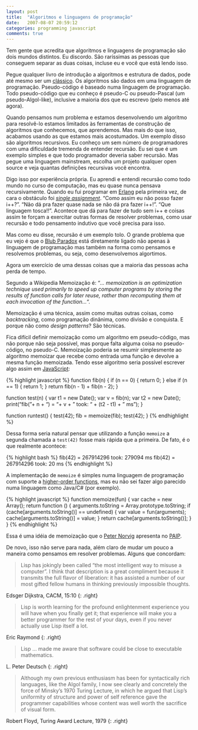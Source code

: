 ```yaml
---
layout: post
title:  "Algoritmos e linguagens de programação"
date:   2007-08-07 20:59:12
categories: programming javascript
comments: true
---
```

Tem gente que acredita que algoritmos e linguagens de programação são dois mundos distintos. Eu discordo. São raríssimas as pessoas que conseguem separar as duas coisas, incluse eu e você que está lendo isso.

Pegue qualquer livro de introdução a algoritmos e estrutura de dados, pode até mesmo ser um [clássico][CLRS]. Os algoritmos são dados em uma linguagem de programação. Pseudo-código é baseado numa linguagem de programação. Todo pseudo-código que eu conheço é pseudo-C ou pseudo-Pascal (um pseudo-Algol-like), inclusive a maioria dos que eu escrevo (pelo menos até agora).

Quando pensamos num problema e estamos desenvolvendo um algoritmo para resolvê-lo estamos limitados às ferramentas de construção de algoritmos que conhecemos, que aprendemos. Mas mais do que isso, acabamos usando as que estamos mais acostumados. Um exemplo disso são algoritmos recursivos. Eu conheço um sem número de programadores com uma dificuldade tremenda de entender recursão. Eu sei que é um exemplo simples e que todo programador deveria saber recursão. Mas pegue uma linguagem mainstream, escolha um projeto qualquer open source e veja quantas definições recursivas você encontra.

Digo isso por experiência própria. Eu aprendi e entendi recursão como todo mundo no curso de computação, mas eu quase nunca pensava recursivamente. Quando eu fui programar em [Erlang][erlang] pela primeira vez, de cara o obstáculo foi *[single assignment][single-wiki]*. “Como assim eu não posso fazer i++?”. “Não dá pra fazer quase nada se não dá pra fazer i++!”. “Que linguagem tosca!!”. Acontece que dá para fazer de tudo sem i++ e coisas assim te forçam a exercitar outras formas de resolver problemas, como usar recursão e todo pensamento indutivo que você precisa para isso.

Mas como eu disse, recursão é um exemplo tolo. O grande problema que eu vejo é que o [Blub Paradox][blub] está diretamente ligado não apenas à linguagem de programação mas também na forma como pensamos e resolvemos problemas, ou seja, como desenvolvemos algortimos.

Agora um exercício de uma dessas coisas que a maioria das pessoas acha perda de tempo.

Segundo a Wikipedia Memoização é: “*… memoization is an optimization technique used primarily to speed up computer programs by storing the results of function calls for later reuse, rather than recomputing them at each invocation of the function…*“.

Memoização é uma técnica, assim como muitas outras coisas, como *backtracking*, como programação dinânima, como divisão e conquista. E porque não como *design patterns*? São técnicas.

Fica difícil definir memoização como um algoritmo em pseudo-código, mas não porque não seja possível, mas porque falta alguma coisa no pseudo-código, no pseudo-C. Memoização poderia se resumir simplesmente ao algoritmo memoizar que recebe como entrada uma função e devolve a mesma função memoizada. Tendo esse algoritmo seria possível escrever algo assim em [JavaScript][javascript-link]:

{% highlight javascript %}
function fib(n) {
    if (n == 0) {
        return 0;
    } else if (n == 1) {
        return 1;
    }
    return fib(n - 1) + fib(n - 2);
}

function test(n) {
    var t1 = new Date();
    var v = fib(n);
    var t2 = new Date();
    print(“fib(”+ n + “) = “+ v + ” took: “ + (t2 - t1) + ” ms”);
}

function runtest() {
    test(42);
    fib = memoize(fib);
    test(42);
}
{% endhighlight %}

Dessa forma seria natural pensar que utilizando a função `memoize` a segunda chamada a `test(42)` fosse mais rápida que a primeira. De fato, é o que realmente acontece:

{% highlight bash %}
fib(42) = 267914296 took: 279094 ms
fib(42) = 267914296 took: 20 ms
{% endhighlight %}

A implementação de `memoize` é simples numa linguagem de programação com suporte a [higher-order functions][higher-order-wiki], mas eu não sei fazer algo parecido numa linguagem como Java/C# (por exemplo).

{% highlight javascript %}
function memoize(fun) {
    var cache = new Array();
    return function () {
        arguments.toString = Array.prototype.toString;
        if (cache[arguments.toString()] == undefined) {
            var value = fun(arguments);
            cache[arguments.toString()] = value;
        }
        return cache[arguments.toString()];
    }
}
{% endhighlight %}

Essa é uma idéia de memoização que o [Peter Norvig][peter] apresenta no [PAIP][paip-link].

De novo, isso não serve para nada, além claro de mudar um pouco a maneira como pensamos em resolver problemas. Alguns que concordam:

> Lisp has jokingly been called “the most intelligent way to misuse a computer”. I think that description is a great compliment because it transmits the full flavor of liberation: it has assisted a number of our most gifted fellow humans in thinking previously impossible thoughts.

Edsger Dijkstra, CACM, 15:10
{: .right}

> Lisp is worth learning for the profound enlightenment experience you will have when you finally get it; that experience will make you a better programmer for the rest of your days, even if you never actually use Lisp itself a lot.

Eric Raymond
{: .right}

> Lisp … made me aware that software could be close to executable mathematics.

L. Peter Deutsch
{: .right}

> Although my own previous enthusiasm has been for syntactically rich languages, like the Algol family, I now see clearly and concretely the force of Minsky’s 1970 Turing Lecture, in which he argued that Lisp’s uniformity of structure and power of self reference gave the programmer capabilities whose content was well worth the sacrifice of visual form.

Robert Floyd, Turing Award Lecture, 1979
{: .right}

[CLRS]:              https://mitpress.mit.edu/books/introduction-algorithms
[erlang]:            http://www.erlang.org
[single-wiki]:       http://en.wikipedia.org/wiki/Single_assignment
[blub]:              http://c2.com/cgi/wiki?BlubParadox
[javascript-link]:   http://javascript.crockford.com/javascript.html
[higher-order-wiki]: http://en.wikipedia.org/wiki/Higher-order_function
[peter]:             http://norvig.com/
[paip-link]:         http://norvig.com/paip.html
